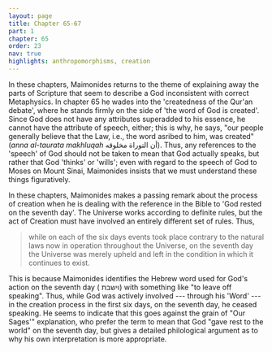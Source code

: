 ```yaml
---
layout: page
title: Chapter 65-67
part: 1
chapter: 65
order: 23
nav: true
highlights: anthropomorphisms, creation
---
```


In these chapters, Maimonides returns to the theme of explaining away the parts of Scripture that seem to describe a God inconsistent with correct Metaphysics. In chapter 65 he wades into the 'createdness of the Qur'an debate', where he stands firmly on the side of 'the word of God is created'. Since God does not have any attributes superadded to his essence, he cannot have the attribute of speech, either; this is why, he says, "our people generally believe that the Law, i.e., the word asribed to him, was created" (_anna al-taurata makhluqah_ أن التوراة مخلوقه). Thus, any references to the 'speech' of God should not be taken to mean that God actually speaks, but rather that God 'thinks' or 'wills'; even with regard to the speech of God to Moses on Mount Sinai, Maimonides insists that we must understand these things figuratively. 

In these chapters, Maimonides makes a passing remark about the process of creation when he is dealing with the reference in the Bible to 'God rested on the seventh day'. The Universe works according to definite rules, but the act of Creation must have involved an entirely different set of rules. Thus, 
> while on each of the six days events took place contrary to the natural laws now in operation throughout the Universe, on the seventh day the Universe was merely upheld and left in the condition in which it continues to exist.

This is because Maimonides identifies the Hebrew word used for God's action on the seventh day ( וישבת) with something like "to leave off speaking". Thus, while God was actively involved --- through his 'Word' --- in the creation process in the first six days, on the seventh day, he ceased speaking. He seems to indicate that this goes against the grain of "Our Sages'" explanation, who prefer the term to mean that God "gave rest to the world" on the seventh day, but gives a detailed philological argument as to why his own interpretation is more appropriate.
